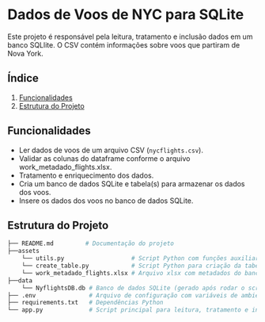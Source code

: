 # Dados de Voos de NYC para SQLite

Este projeto é responsável pela leitura, tratamento e inclusão dados em um banco SQLlite. O CSV  contém informações sobre voos que partiram de Nova York.

## Índice

1. [Funcionalidades](#funcionalidades)
2. [Estrutura do Projeto](#estrutura-do-projeto)

## Funcionalidades

- Ler dados de voos de um arquivo CSV (`nycflights.csv`).
- Validar as colunas do dataframe conforme o arquivo work_metadado_flights.xlsx.
- Tratamento e enriquecimento dos dados.
- Cria um banco de dados SQLite e tabela(s) para armazenar os dados dos voos.
- Insere os dados dos voos no banco de dados SQLite.

## Estrutura do Projeto

```bash
├── README.md         # Documentação do projeto
├──assets
    └── utils.py                   # Script Python com funções auxiliares para o app.py
    └── create_table.py            # Script Python para criação da tabela nyflights no banco NyflightsDb
    └── work_metadado_flights.xlsx # Arquivo xlsx com metadados do banco NyflightsDb
├──data
    └── NyflightsDB.db # Banco de dados SQLite (gerado após rodar o script)
├── .env               # Arquivo de configuração com variáveis de ambiente
├── requirements.txt   # Dependências Python
└── app.py             # Script principal para leitura, tratamento e inserção de dados no SQL Lite

```
